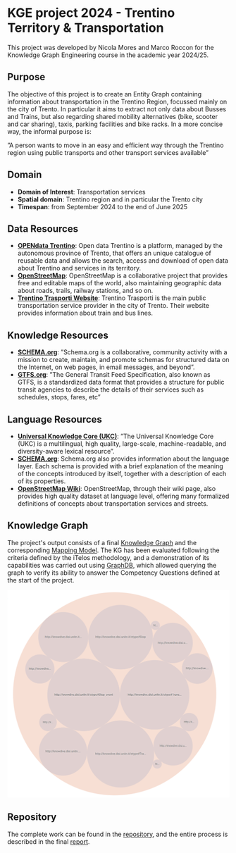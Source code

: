 # KGE project 2024 - Trentino Territory & Transportation
This project was developed by Nicola Mores and Marco Roccon for the Knowledge Graph Engineering course in the academic year 2024/25.

## Purpose
The objective of this project is to create an Entity Graph containing information about transportation in the Trentino Region, focussed mainly on the city of Trento. In particular it aims to extract not only data about Busses and Trains, but also regarding shared mobility alternatives (bike, scooter and car sharing), taxis, parking facilities and bike racks. In a more concise way, the informal purpose is:

”A person wants to move in an easy and efficient way through the Trentino region using
public transports and other transport services available”

## Domain
- **Domain of Interest**: Transportation services
- **Spatial domain**: Trentino region and in particular the Trento city
- **Timespan**: from September 2024 to the end of June 2025

## Data Resources
- **[OPENdata Trentino](https://dati.trentino.it/dataset)**: Open data Trentino is a platform, managed by the autonomous province of Trento, that offers an unique catalogue of reusable data and allows the search, access and download of open data about Trentino and services in its territory.
- **[OpenStreetMap](https://www.openstreetmap.org/#map=6/42.09/12.56)**: OpenStreetMap is a collaborative project that provides free and editable maps of the world, also maintaining geographic data about roads, trails, railway stations, and so on. 
- **[Trentino Trasporti Website](https://www.trentinotrasporti.it/)**: Trentino Trasporti is the main public transportation service provider in the city of Trento. Their website provides information about train and bus lines.

## Knowledge Resources
- **[SCHEMA.org](https://schema.org/)**: ”Schema.org is a collaborative, community activity with a mission to create, maintain, and promote schemas for structured data on the Internet, on web pages, in email messages, and beyond”.
- **[GTFS.org](https://gtfs.org/documentation/overview/)**: ”The General Transit Feed Specification, also known as GTFS, is a standardized data format that provides a structure for public transit agencies to describe the details of their services such as schedules, stops, fares, etc”

## Language Resources
- **[Universal Knowledge Core (UKC)](https://ukc.datascientia.eu/concept)**:  ”The Universal Knowledge Core (UKC) is a multilingual, high quality, large-scale, machine-readable, and diversity-aware lexical resource”.
- **[SCHEMA.org](https://schema.org/)**: Schema.org also provides information about the language layer. Each schema is provided with a brief explanation of the meaning of the concepts introduced by itself, together with a description of each of its properties.
- **[OpenStreetMap Wiki](https://wiki.openstreetmap.org/)**: OpenStreetMap, through their wiki page, also provides high quality dataset at language level, offering many formalized definitions of concepts about transportation services and streets.

## Knowledge Graph
The project's output consists of a final [Knowledge Graph](https://github.com/NikoMrs/KGE-Trentino-Territory-Transportation/tree/main/Phase%205%20-%20Entity%20Definition/Graph) and the corresponding [Mapping Model](https://github.com/NikoMrs/KGE-Trentino-Territory-Transportation/tree/main/Phase%205%20-%20Entity%20Definition/Model). The KG has been evaluated following the criteria defined by the iTelos methodology, and a demonstration of its capabilities was carried out using [GraphDB](https://graphdb.ontotext.com/), which allowed querying the graph to verify its ability to answer the Competency Questions defined at the start of the project.

![Preview](Phase%206%20-%20Evaluation%20%26%20Exploitation/GraphDB.PNG)

## Repository
The complete work can be found in the [repository](https://github.com/NikoMrs/KGE-Trentino-Territory-Transportation), and the entire process is described in the final [report](https://github.com/NikoMrs/KGE-Trentino-Territory-Transportation/blob/main/Documentation/Final_Project_Report.pdf).

